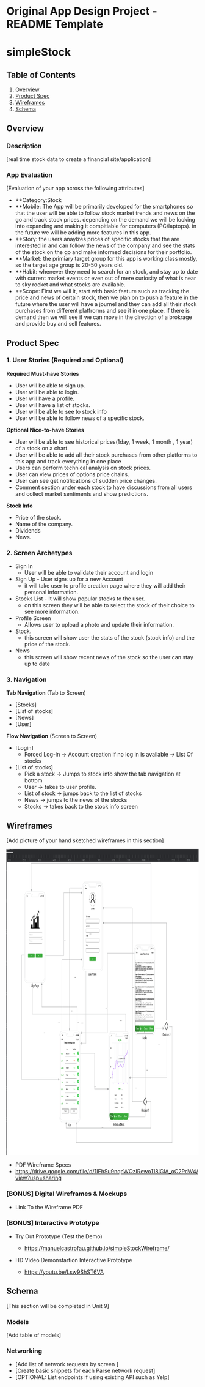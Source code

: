 Original App Design Project - README Template
===

# simpleStock

## Table of Contents
1. [Overview](#Overview)
1. [Product Spec](#Product-Spec)
1. [Wireframes](#Wireframes)
2. [Schema](#Schema)

## Overview
### Description
[real time stock data to create a financial site/application]

### App Evaluation
[Evaluation of your app across the following attributes]
- **Category:Stock
- **Mobile: The App will be primarily developed for the smartphones so that the user will be able to follow stock market trends and news on the go and track stock prices. depending on the demand we will be looking into expanding and making it compitiable for computers (PC/laptops). in the future we will be adding more features in this app.
- **Story: the users anaylzes prices of specific stocks that the are interested in and can follow the news of the company and see the stats of the stock on the go and make informed decisions for their portfolio.
- **Market: the primiary target group for this app is working class mostly, so the target age group is 20-50 years old.
- **Habit: whenever they need to search for an stock, and stay up to date with current market events or even out of mere curiosity of what is near to sky rocket and what stocks are available.
- **Scope: First we will it, start with basic feature such as tracking the price and news of certain stock, then we plan on to push a feature in the future where the user will have a journel and they can add all their stock purchases from different platfrorms and see it in one place. if there is demand then we will see if we can move in the direction of a brokrage and provide buy and sell features.

## Product Spec

### 1. User Stories (Required and Optional)

**Required Must-have Stories**
* User will be able to sign up. 
* User will be able to login.
* User will have a profile.
* User will have a list of stocks.
* User will be able to see to stock info
* User will be able to follow news of a specific stock.



**Optional Nice-to-have Stories**
* User will be able to see historical prices(1day, 1 week, 1 month , 1 year) of a stock on a chart.
* User will be able to add all their stock purchases from other platforms to this app and track everything in one place
* Users can perform technical analysis on stock prices.
* User can view prices of options price chains.
* User can see get notifications of sudden price changes.
* Comment section under each stock to have discussions from all users and collect market sentiments and show predictions.


**Stock Info**

* Price of the stock. 
* Name of the company. 
* Dividends  
* News. 




### 2. Screen Archetypes
* Sign In 
   * User will be able to validate their account and login
* Sign Up - User signs up for a new Account
   * it will take user to profile creation page where they will add their personal information.
* Stocks List - It will show popular stocks to the user.
   * on this screen they will be able to select the stock of their choice to see more information.
* Profile Screen 
   * Allows user to upload a photo and update their information.
* Stock.
   * this screen will show user the stats of the stock (stock info) and the price of the stock.
* News 
   * this screen will show recent news of the stock so the user can stay up to date


### 3. Navigation

**Tab Navigation** (Tab to Screen)

* [Stocks]
* [List of stocks]
* [News]
* [User]

**Flow Navigation** (Screen to Screen)

* [Login]
   * Forced Log-in -> Account creation if no log in is available -> List Of stocks
* [List of stocks]
   * Pick a stock -> Jumps to stock info show the tab navigation at bottom 
   * User -> takes to user profile. 
   * List of stock -> jumps back to the list of stocks
   * News -> jumps to the news of the stocks
   * Stocks -> takes back to the stock info screen

## Wireframes
[Add picture of your hand sketched wireframes in this section]

 <img src="MicrosoftTeams-image (1).png" alt="Wireframe" style="height: 800px; width:800px;"/>

 * PDF Wireframe Specs
  * https://drive.google.com/file/d/1IFhSu9nqnWOzIRewo118lGlA_oC2PcW4/view?usp=sharing

### [BONUS] Digital Wireframes & Mockups
* Link To the Wireframe PDF

### [BONUS] Interactive Prototype
* Try Out Prototype (Test the Demo)
  * https://manuelcastrofau.github.io/simpleStockWireframe/   

* HD Video Demonstartion Interactive Prototype
  * https://youtu.be/Lsw9ShST6VA

## Schema 
[This section will be completed in Unit 9]
### Models
[Add table of models]
### Networking
- [Add list of network requests by screen ]
- [Create basic snippets for each Parse network request]
- [OPTIONAL: List endpoints if using existing API such as Yelp]
